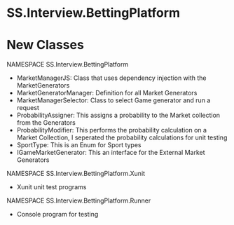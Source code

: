 # SS.Interview.BettingPlatform

New Classes
===========
NAMESPACE  SS.Interview.BettingPlatform
 - MarketManagerJS: Class that uses dependency injection with the MarketGenerators
 - MarketGeneratorManager: Definition for all Market Generators
 - MarketManagerSelector: Class to select Game generator and run a request
 - ProbabilityAssigner:  This assigns a probability to the Market collection from the Generators
 - ProbabilityModifier: This performs the probability calculation on a Market Collection,  I seperated the probability calculations for unit testing
 - SportType: This is an Enum for Sport types
 - IGameMarketGenerator: This an interface for the External Market Generators
 
 
NAMESPACE  SS.Interview.BettingPlatform.Xunit
 - Xunit unit test programs
 
NAMESPACE  SS.Interview.BettingPlatform.Runner
 - Console program for testing 
